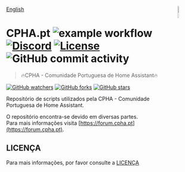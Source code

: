 [English](./README-en-EN.md)
[<img src="https://avatars.githubusercontent.com/u/88738079?s=400&u=ca61a124c283d03a55afefbb7b9b98dfbd6e135e&v=4" alt="Logo of the project" align="right" width="9%" height="9%">](https://forum.cpha.pt)
  
# CPHA.pt ![example workflow](https://github.com/CPHApt/install-scripts/actions/workflows/semver.yml/badge.svg) [![Discord](https://img.shields.io/discord/494714310518505472?style=plastic)](https://discord.gg/Mh9mTEA) [![License](https://img.shields.io/github/license/CPHApt/install-scripts?style=plastic)](https://github.com/CPHApt/install-scripts/blob/main/LICENSE) ![GitHub commit activity](https://img.shields.io/github/commit-activity/w/CPHApt/install-scripts?style=plastic)
> 🔥CPHA - Comunidade Portuguesa de Home Assistant🔥  
  
[![GitHub watchers](https://img.shields.io/github/watchers/CPHApt/install-scripts.svg?style=social&label=Watch)](https://GitHub.com/CPHApt/install-scripts/watchers/) 
[![GitHub forks](https://img.shields.io/github/forks/CPHApt/install-scripts.svg?style=social&label=Fork)](https://GitHub.com/CPHApt/install-scripts/network/)
[![GitHub stars](https://img.shields.io/github/stars/CPHApt/install-scripts.svg?style=social&label=Star)](https://GitHub.com/CPHApt/install-scripts/stargazers/)  

Repositório de scripts utilizados pela CPHA - Comunidade Portuguesa de Home Assistant.  

O repositório encontra-se devido em diversas partes.  
Para mais informações visita [https://forum.cpha.pt](https://forum.cpha.pt).

## LICENÇA

Para mais informações, por favor consulte a [LICENÇA](LICENSE)
